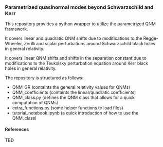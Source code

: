 ### Parametrized quasinormal modes beyond Schwarzschild and Kerr

This repository provides a python wrapper to utilize the parametrized QNM framework. 

It covers linear and quadratic QNM shifts due to modifications to the Regge-Wheeler, Zerilli and scalar perturbations around Schwarzschild black holes in general relativity.

It covers linear QNM shifts and shifts in the separation constant due to modifications to the Teukolsky perturbation equation around Kerr black holes in general relativity.

The repository is structured as follows:

  - QNM_GR (containts the general relativity values for QNMs)
  - QNM_coefficients (containts the linear/quadratic coefficients)
  - QNM_class.py (defines the QNM class that allows for a quick computation of QNMs)
  - extra_functions.py (some helper functions to load files)
  - tutorial_notebook.ipynb (a quick introduction of how to use the QNM_class)

#### References
TBD
